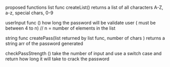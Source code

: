 proposed functions
list func createList()
  returns a list of all characters
  A-Z, a-z, special chars, 0-9

userInput func ()
  how long the password will be
  validate user ( must be between 4 to n)
  // n = number of elements in the list

string func createPass(list returned by list func, number of chars )
  returns a string arr of the password generated

checkPassStrength ()
  take the number of input and use a switch case
  and return how long it will take to crack the password
